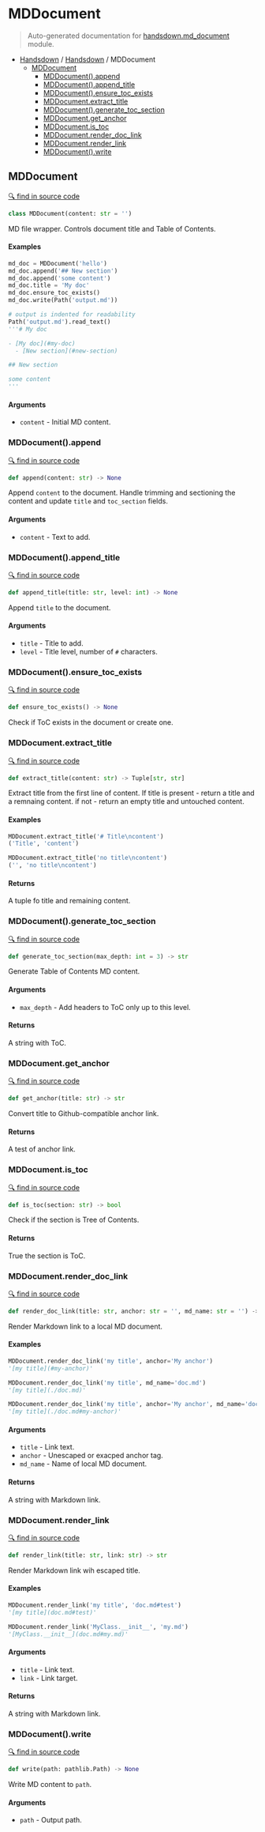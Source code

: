 # MDDocument

> Auto-generated documentation for [handsdown.md_document](../handsdown/md_document.py) module.

- [Handsdown](./README.md#handsdown) / [Handsdown](./handsdown_index.md#handsdown) / MDDocument
  - [MDDocument](#mddocument)
    - [MDDocument().append](#mddocumentappend)
    - [MDDocument().append_title](#mddocumentappend_title)
    - [MDDocument().ensure_toc_exists](#mddocumentensure_toc_exists)
    - [MDDocument.extract_title](#mddocumentextract_title)
    - [MDDocument().generate_toc_section](#mddocumentgenerate_toc_section)
    - [MDDocument.get_anchor](#mddocumentget_anchor)
    - [MDDocument.is_toc](#mddocumentis_toc)
    - [MDDocument.render_doc_link](#mddocumentrender_doc_link)
    - [MDDocument.render_link](#mddocumentrender_link)
    - [MDDocument().write](#mddocumentwrite)

## MDDocument

[🔍 find in source code](../handsdown/md_document.py#L8)

```python
class MDDocument(content: str = '')
```

MD file wrapper. Controls document title and Table of Contents.

#### Examples

```python
md_doc = MDDocument('hello')
md_doc.append('## New section')
md_doc.append('some content')
md_doc.title = 'My doc'
md_doc.ensure_toc_exists()
md_doc.write(Path('output.md'))

# output is indented for readability
Path('output.md').read_text()
'''# My doc

- [My doc](#my-doc)
  - [New section](#new-section)

## New section

some content
'''
```

#### Arguments

- `content` - Initial MD content.

### MDDocument().append

[🔍 find in source code](../handsdown/md_document.py#L221)

```python
def append(content: str) -> None
```

Append `content` to the document.
Handle trimming and sectioning the content and update
`title` and `toc_section` fields.

#### Arguments

- `content` - Text to add.

### MDDocument().append_title

[🔍 find in source code](../handsdown/md_document.py#L237)

```python
def append_title(title: str, level: int) -> None
```

Append `title` to the document.

#### Arguments

- `title` - Title to add.
- `level` - Title level, number of `#` characters.

### MDDocument().ensure_toc_exists

[🔍 find in source code](../handsdown/md_document.py#L75)

```python
def ensure_toc_exists() -> None
```

Check if ToC exists in the document or create one.

### MDDocument.extract_title

[🔍 find in source code](../handsdown/md_document.py#L290)

```python
def extract_title(content: str) -> Tuple[str, str]
```

Extract title from the first line of content.
If title is present -  return a title and a remnaing content.
if not - return an empty title and untouched content.

#### Examples

```python
MDDocument.extract_title('# Title\ncontent')
('Title', 'content')

MDDocument.extract_title('no title\ncontent')
('', 'no title\ncontent')
```

#### Returns

A tuple fo title and remaining content.

### MDDocument().generate_toc_section

[🔍 find in source code](../handsdown/md_document.py#L249)

```python
def generate_toc_section(max_depth: int = 3) -> str
```

Generate Table of Contents MD content.

#### Arguments

- `max_depth` - Add headers to ToC only up to this level.

#### Returns

A string with ToC.

### MDDocument.get_anchor

[🔍 find in source code](../handsdown/md_document.py#L82)

```python
def get_anchor(title: str) -> str
```

Convert title to Github-compatible anchor link.

#### Returns

A test of anchor link.

### MDDocument.is_toc

[🔍 find in source code](../handsdown/md_document.py#L94)

```python
def is_toc(section: str) -> bool
```

Check if the section is Tree of Contents.

#### Returns

True the section is ToC.

### MDDocument.render_doc_link

[🔍 find in source code](../handsdown/md_document.py#L135)

```python
def render_doc_link(title: str, anchor: str = '', md_name: str = '') -> str
```

Render Markdown link to a local MD document.

#### Examples

```python
MDDocument.render_doc_link('my title', anchor='My anchor')
'[my title](#my-anchor)'

MDDocument.render_doc_link('my title', md_name='doc.md')
'[my title](./doc.md)'

MDDocument.render_doc_link('my title', anchor='My anchor', md_name='doc.md')
'[my title](./doc.md#my-anchor)'
```

#### Arguments

- `title` - Link text.
- `anchor` - Unescaped or exacped anchor tag.
- `md_name` - Name of local MD document.

#### Returns

A string with Markdown link.

### MDDocument.render_link

[🔍 find in source code](../handsdown/md_document.py#L111)

```python
def render_link(title: str, link: str) -> str
```

Render Markdown link wih escaped title.

#### Examples

```python
MDDocument.render_link('my title', 'doc.md#test')
'[my title](doc.md#test)'

MDDocument.render_link('MyClass.__init__', 'my.md')
'[MyClass.__init__](doc.md#my.md)'
```

#### Arguments

- `title` - Link text.
- `link` - Link target.

#### Returns

A string with Markdown link.

### MDDocument().write

[🔍 find in source code](../handsdown/md_document.py#L185)

```python
def write(path: pathlib.Path) -> None
```

Write MD content to `path`.

#### Arguments

- `path` - Output path.
